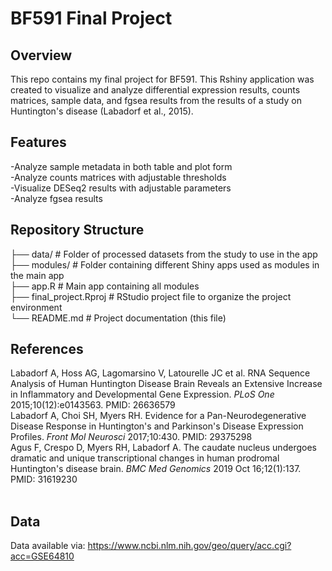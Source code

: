 # BF591 Final Project

## Overview
This repo contains my final project for BF591. This Rshiny application was created to visualize and analyze differential expression results, counts matrices, sample data, and fgsea results from the results of a study on Huntington's disease (Labadorf et al., 2015). 

## Features
-Analyze sample metadata in both table and plot form <br>
-Analyze counts matrices with adjustable thresholds <br>
-Visualize DESeq2 results with adjustable parameters <br>
-Analyze fgsea results <br>

## Repository Structure

├── data/                 # Folder of processed datasets from the study to use in the app  
├── modules/              # Folder containing different Shiny apps used as modules in the main app    
├── app.R                 # Main app containing all modules  
├── final_project.Rproj   # RStudio project file to organize the project environment  
└── README.md             # Project documentation (this file)  

## References
Labadorf A, Hoss AG, Lagomarsino V, Latourelle JC et al. RNA Sequence Analysis of Human Huntington Disease Brain Reveals an Extensive Increase in Inflammatory and Developmental Gene Expression. *PLoS One* 2015;10(12):e0143563. PMID: 26636579<br>
Labadorf A, Choi SH, Myers RH. Evidence for a Pan-Neurodegenerative Disease Response in Huntington's and Parkinson's Disease Expression Profiles. *Front Mol Neurosci* 2017;10:430. PMID: 29375298<br>
Agus F, Crespo D, Myers RH, Labadorf A. The caudate nucleus undergoes dramatic and unique transcriptional changes in human prodromal Huntington's disease brain. *BMC Med Genomics* 2019 Oct 16;12(1):137. PMID: 31619230<br><br>


## Data
Data available via: https://www.ncbi.nlm.nih.gov/geo/query/acc.cgi?acc=GSE64810
